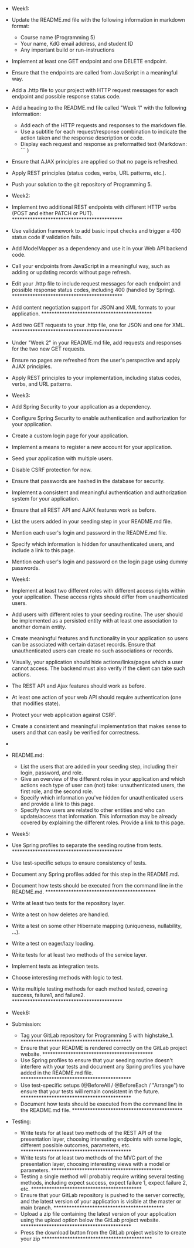 - Week1:

- Update the README.md file with the following information in markdown format:
  - Course name (Programming 5)
  - Your name, KdG email address, and student ID
  - Any important build or run-instructions
- Implement at least one GET endpoint and one DELETE endpoint.
- Ensure that the endpoints are called from JavaScript in a meaningful way.
- Add a .http file to your project with HTTP request messages for each endpoint and possible response status code.
- Add a heading to the README.md file called "Week 1" with the following information: 
  - Add each of the HTTP requests and responses to the markdown file.
  - Use a subtitle for each request/response combination to indicate the action taken and the response description or code. 
  - Display each request and response as preformatted text (Markdown: ``` ) 
- Ensure that AJAX principles are applied so that no page is refreshed. 
- Apply REST principles (status codes, verbs, URL patterns, etc.).
- Push your solution to the git repository of Programming 5.

- Week2:

- Implement two additional REST endpoints with different HTTP verbs (POST and either PATCH or PUT). *******************************************
- Use validation framework to add basic input checks and trigger a 400 status code if validation fails. 
- Add ModelMapper as a dependency and use it in your Web API backend code.
- Call your endpoints from JavaScript in a meaningful way, such as adding or updating records without page refresh.
- Edit your .http file to include request messages for each endpoint and possible response status codes, including 400 (handled by Spring). *******************************************
- Add content negotiation support for JSON and XML formats to your application. *******************************************
- Add two GET requests to your .http file, one for JSON and one for XML. *******************************************
- Under "Week 2" in your README.md file, add requests and responses for the two new GET requests.
- Ensure no pages are refreshed from the user's perspective and apply AJAX principles.
- Apply REST principles to your implementation, including status codes, verbs, and URL patterns.

- Week3:

- Add Spring Security to your application as a dependency.
- Configure Spring Security to enable authentication and authorization for your application.
- Create a custom login page for your application.
- Implement a means to register a new account for your application.
- Seed your application with multiple users.
- Disable CSRF protection for now.
- Ensure that passwords are hashed in the database for security.
- Implement a consistent and meaningful authentication and authorization system for your application.
- Ensure that all REST API and AJAX features work as before.
- List the users added in your seeding step in your README.md file. 
- Mention each user's login and password in the README.md file. 
- Specify which information is hidden for unauthenticated users, and include a link to this page.
- Mention each user's login and password on the login page using dummy passwords.

- Week4:

- Implement at least two different roles with different access rights within your application. These access rights should differ from unauthenticated users.
- Add users with different roles to your seeding routine. The user should be implemented as a persisted entity with at least one association to another domain entity. 
- Create meaningful features and functionality in your application so users can be associated with certain dataset records. Ensure that unauthenticated users can create no such associations or records.
- Visually, your application should hide actions/links/pages which a user cannot access. The backend must also verify if the client can take such actions.
- The REST API and Ajax features should work as before.
- At least one action of your web API should require authentication (one that modifies state).
- Protect your web application against CSRF.
- Create a consistent and meaningful implementation that makes sense to users and that can easily be verified for correctness.
- 
- README.md:
  - List the users that are added in your seeding step, including their login, password, and role.
  - Give an overview of the different roles in your application and which actions each type of user can (not) take: unauthenticated users, the first role, and the second role.
  - Specify which information you've hidden for unauthenticated users and provide a link to this page. 
  - Specify how users are related to other entities and who can update/access that information. This information may be already covered by explaining the different roles. Provide a link to this page. 

- Week5:

- Use Spring profiles to separate the seeding routine from tests. *******************************************
- Use test-specific setups to ensure consistency of tests.
- Document any Spring profiles added for this step in the README.md. 
- Document how tests should be executed from the command line in the README.md. *******************************************
- Write at least two tests for the repository layer.
- Write a test on how deletes are handled. 
- Write a test on some other Hibernate mapping (uniqueness, nullability, ...). 
- Write a test on eager/lazy loading. 
- Write tests for at least two methods of the service layer.
- Implement tests as integration tests.
- Choose interesting methods with logic to test.
- Write multiple testing methods for each method tested, covering success, failure1, and failure2. *******************************************


- Week6:

- Submission: 
  - Tag your GitLab repository for Programming 5 with highstake_1. *******************************************
  - Ensure that your README is rendered correctly on the GitLab project website. *******************************************
  - Use Spring profiles to ensure that your seeding routine doesn't interfere with your tests and document any Spring profiles you have added in the README.md file. *******************************************
  - Use test-specific setups (@BeforeAll / @BeforeEach / "Arrange") to ensure that your tests will remain consistent in the future. *******************************************
  - Document how tests should be executed from the command line in the README.md file. *******************************************
- Testing:
  - Write tests for at least two methods of the REST API of the presentation layer, choosing interesting endpoints with some logic, different possible outcomes, parameters, etc. *******************************************
  - Write tests for at least two methods of the MVC part of the presentation layer, choosing interesting views with a model or parameters. *******************************************
  - Testing a single method will probably require writing several testing methods, including expect success, expect failure 1, expect failure 2, etc. *******************************************
  - Ensure that your GitLab repository is pushed to the server correctly, and the latest version of your application is visible at the master or main branch. *******************************************
  - Upload a zip file containing the latest version of your application using the upload option below the GitLab project website. *******************************************
  - Press the download button from the GitLab project website to create your zip  *******************************************
